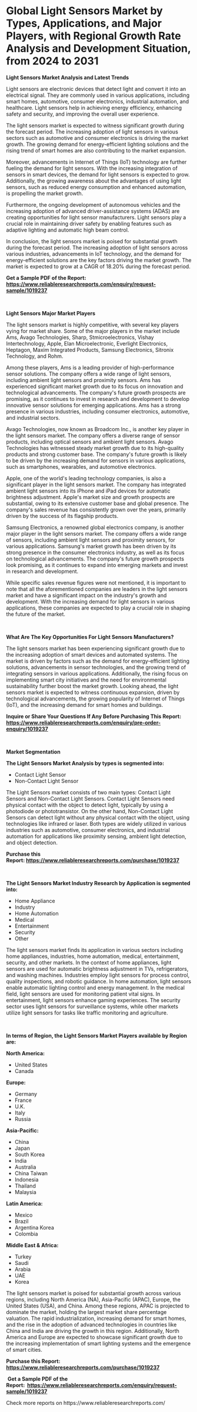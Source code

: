 <p><h1>Global Light Sensors Market by Types, Applications, and Major Players, with Regional Growth Rate Analysis and Development Situation, from 2024 to 2031</h1></p><p><strong>Light Sensors Market Analysis and Latest Trends</strong></p>
<p><p>Light sensors are electronic devices that detect light and convert it into an electrical signal. They are commonly used in various applications, including smart homes, automotive, consumer electronics, industrial automation, and healthcare. Light sensors help in achieving energy efficiency, enhancing safety and security, and improving the overall user experience.</p><p>The light sensors market is expected to witness significant growth during the forecast period. The increasing adoption of light sensors in various sectors such as automotive and consumer electronics is driving the market growth. The growing demand for energy-efficient lighting solutions and the rising trend of smart homes are also contributing to the market expansion.</p><p>Moreover, advancements in Internet of Things (IoT) technology are further fueling the demand for light sensors. With the increasing integration of sensors in smart devices, the demand for light sensors is expected to grow. Additionally, the growing awareness about the advantages of using light sensors, such as reduced energy consumption and enhanced automation, is propelling the market growth.</p><p>Furthermore, the ongoing development of autonomous vehicles and the increasing adoption of advanced driver-assistance systems (ADAS) are creating opportunities for light sensor manufacturers. Light sensors play a crucial role in maintaining driver safety by enabling features such as adaptive lighting and automatic high beam control.</p><p>In conclusion, the light sensors market is poised for substantial growth during the forecast period. The increasing adoption of light sensors across various industries, advancements in IoT technology, and the demand for energy-efficient solutions are the key factors driving the market growth. The market is expected to grow at a CAGR of 18.20% during the forecast period.</p></p>
<p><strong>Get a Sample PDF of the Report:&nbsp; <a href="https://www.reliableresearchreports.com/enquiry/request-sample/1019237">https://www.reliableresearchreports.com/enquiry/request-sample/1019237</a></strong></p>
<p>&nbsp;</p>
<p><strong>Light Sensors Major Market Players</strong></p>
<p><p>The light sensors market is highly competitive, with several key players vying for market share. Some of the major players in the market include Ams, Avago Technologies, Sharp, Stmicroelectronics, Vishay Intertechnology, Apple, Elan Microelectronic, Everlight Electronics, Heptagon, Maxim Integrated Products, Samsung Electronics, Sitronix Technology, and Rohm.</p><p>Among these players, Ams is a leading provider of high-performance sensor solutions. The company offers a wide range of light sensors, including ambient light sensors and proximity sensors. Ams has experienced significant market growth due to its focus on innovation and technological advancements. The company's future growth prospects are promising, as it continues to invest in research and development to develop innovative sensor solutions for emerging applications. Ams has a strong presence in various industries, including consumer electronics, automotive, and industrial sectors.</p><p>Avago Technologies, now known as Broadcom Inc., is another key player in the light sensors market. The company offers a diverse range of sensor products, including optical sensors and ambient light sensors. Avago Technologies has witnessed steady market growth due to its high-quality products and strong customer base. The company's future growth is likely to be driven by the increasing demand for sensors in various applications, such as smartphones, wearables, and automotive electronics.</p><p>Apple, one of the world's leading technology companies, is also a significant player in the light sensors market. The company has integrated ambient light sensors into its iPhone and iPad devices for automatic brightness adjustment. Apple's market size and growth prospects are substantial, owing to its extensive customer base and global presence. The company's sales revenue has consistently grown over the years, primarily driven by the success of its flagship products.</p><p>Samsung Electronics, a renowned global electronics company, is another major player in the light sensors market. The company offers a wide range of sensors, including ambient light sensors and proximity sensors, for various applications. Samsung's market growth has been driven by its strong presence in the consumer electronics industry, as well as its focus on technological advancements. The company's future growth prospects look promising, as it continues to expand into emerging markets and invest in research and development.</p><p>While specific sales revenue figures were not mentioned, it is important to note that all the aforementioned companies are leaders in the light sensors market and have a significant impact on the industry's growth and development. With the increasing demand for light sensors in various applications, these companies are expected to play a crucial role in shaping the future of the market.</p></p>
<p>&nbsp;</p>
<p><strong>What Are The Key Opportunities For Light Sensors Manufacturers?</strong></p>
<p><p>The light sensors market has been experiencing significant growth due to the increasing adoption of smart devices and automated systems. The market is driven by factors such as the demand for energy-efficient lighting solutions, advancements in sensor technologies, and the growing trend of integrating sensors in various applications. Additionally, the rising focus on implementing smart city initiatives and the need for environmental sustainability further boost the market growth. Looking ahead, the light sensors market is expected to witness continuous expansion, driven by technological advancements, the growing popularity of Internet of Things (IoT), and the increasing demand for smart homes and buildings.</p></p>
<p><strong>Inquire or Share Your Questions If Any Before Purchasing This Report: <a href="https://www.reliableresearchreports.com/enquiry/pre-order-enquiry/1019237">https://www.reliableresearchreports.com/enquiry/pre-order-enquiry/1019237</a></strong></p>
<p>&nbsp;</p>
<p><strong>Market Segmentation</strong></p>
<p><strong>The Light Sensors Market Analysis by types is segmented into:</strong></p>
<p><ul><li>Contact Light Sensor</li><li>Non-Contact Light Sensor</li></ul></p>
<p><p>The Light Sensors market consists of two main types: Contact Light Sensors and Non-Contact Light Sensors. Contact Light Sensors need physical contact with the object to detect light, typically by using a photodiode or phototransistor. On the other hand, Non-Contact Light Sensors can detect light without any physical contact with the object, using technologies like infrared or laser. Both types are widely utilized in various industries such as automotive, consumer electronics, and industrial automation for applications like proximity sensing, ambient light detection, and object detection.</p></p>
<p><strong>Purchase this Report:&nbsp;<a href="https://www.reliableresearchreports.com/purchase/1019237">https://www.reliableresearchreports.com/purchase/1019237</a></strong></p>
<p>&nbsp;</p>
<p><strong>The Light Sensors Market Industry Research by Application is segmented into:</strong></p>
<p><ul><li>Home Appliance</li><li>Industry</li><li>Home Automation</li><li>Medical</li><li>Entertainment</li><li>Security</li><li>Other</li></ul></p>
<p><p>The light sensors market finds its application in various sectors including home appliances, industries, home automation, medical, entertainment, security, and other markets. In the context of home appliances, light sensors are used for automatic brightness adjustment in TVs, refrigerators, and washing machines. Industries employ light sensors for process control, quality inspections, and robotic guidance. In home automation, light sensors enable automatic lighting control and energy management. In the medical field, light sensors are used for monitoring patient vital signs. In entertainment, light sensors enhance gaming experiences. The security sector uses light sensors for surveillance systems, while other markets utilize light sensors for tasks like traffic monitoring and agriculture.</p></p>
<p>&nbsp;</p>
<p><strong>In terms of Region, the Light Sensors Market Players available by Region are:</strong></p>
<p>
    <p> <strong> North America: </strong>
        <ul>
            <li>United States</li>
            <li>Canada</li>
        </ul>
        </p> 
    <p> <strong> Europe: </strong>
        <ul>
            <li>Germany</li>
            <li>France</li>
            <li>U.K.</li>
            <li>Italy</li>
            <li>Russia</li>
        </ul>
        </p> 
    <p> <strong> Asia-Pacific: </strong>
        <ul>
            <li>China</li>
            <li>Japan</li>
            <li>South Korea</li>
            <li>India</li>
            <li>Australia</li>
            <li>China Taiwan</li>
            <li>Indonesia</li>
            <li>Thailand</li>
            <li>Malaysia</li>
        </ul>
        </p> 
    <p> <strong> Latin America: </strong>
        <ul>
            <li>Mexico</li>
            <li>Brazil</li>
            <li>Argentina Korea</li>
            <li>Colombia</li>
        </ul>
        </p> 
    <p> <strong> Middle East & Africa: </strong>
        <ul>
            <li>Turkey</li>
            <li>Saudi</li>
            <li>Arabia</li>
            <li>UAE</li>
            <li>Korea</li>
        </ul>
    </p>
    </p>
<p><p>The light sensors market is poised for substantial growth across various regions, including North America (NA), Asia-Pacific (APAC), Europe, the United States (USA), and China. Among these regions, APAC is projected to dominate the market, holding the largest market share percentage valuation. The rapid industrialization, increasing demand for smart homes, and the rise in the adoption of advanced technologies in countries like China and India are driving the growth in this region. Additionally, North America and Europe are expected to showcase significant growth due to the increasing implementation of smart lighting systems and the emergence of smart cities.</p></p>
<p><strong>Purchase this Report: <a href="https://www.reliableresearchreports.com/purchase/1019237">https://www.reliableresearchreports.com/purchase/1019237</a></strong></p>
<p>&nbsp;<strong>Get a Sample PDF of the Report:&nbsp;&nbsp;<a href="https://www.reliableresearchreports.com/enquiry/request-sample/1019237">https://www.reliableresearchreports.com/enquiry/request-sample/1019237</a></strong></p>
<p><strong></strong></p>
<p>Check more reports on https://www.reliableresearchreports.com/</p>